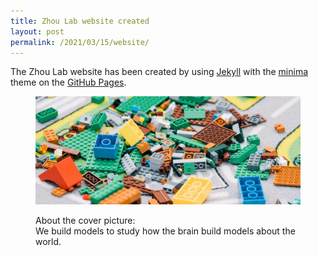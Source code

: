 ```yaml
---
title: Zhou Lab website created
layout: post
permalink: /2021/03/15/website/
---
```


The Zhou Lab website has been created by using [Jekyll](https://jekyllrb.com/) with the [minima](https://github.com/jekyll/minima) theme on the [GitHub Pages](https://pages.github.com/).

<figure>
 
  <p align="center">
  <img width="800" src="/assets/lego_blocks_strip.jpg">
  <figcaption>About the cover picture:<br>We build models to study how the brain build models about the world.</figcaption>
  </p>
  
</figure>

